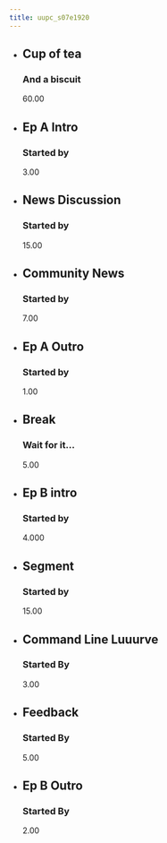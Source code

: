 ```yaml
---
title: uupc_s07e1920
---
```


*   ## Cup of tea

    ### And a biscuit
    
    60.00

*   ## Ep A Intro

    ### Started by
    
    3.00
    
*   ## News Discussion

    ### Started by
    
    15.00
    
*   ## Community News

    ### Started by
    
    7.00
    
*   ## Ep A Outro

    ### Started by
    
    1.00
    
*   ## Break

    ### Wait for it...
    
    5.00
    
*   ## Ep B intro

    ### Started by
    
    4.000
    
*   ## Segment

    ### Started by
    
    15.00
    
*   ## Command Line Luuurve

    ### Started By
    
    3.00
    
*   ## Feedback

    ### Started By
    
    5.00
    
*   ## Ep B Outro

    ### Started By
    
    2.00
